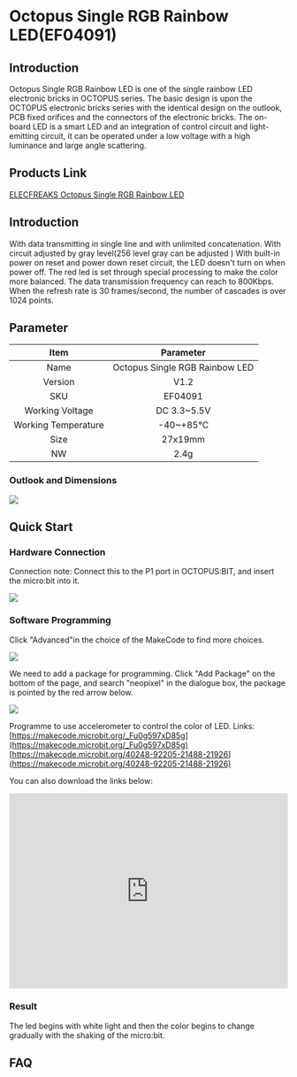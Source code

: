 ﻿# Octopus Single RGB Rainbow LED(EF04091)

## Introduction

Octopus Single RGB Rainbow LED is one of the single rainbow LED electronic bricks in OCTOPUS series. The basic design is upon the OCTOPUS electronic bricks series with the identical design on the outlook, PCB fixed orifices and the connectors of the electronic bricks. The on-board LED is a smart LED and an integration of control circuit and light-emitting circuit, it can be operated under a low voltage with a high luminance and large angle scattering.

## Products Link

[ELECFREAKS Octopus Single RGB Rainbow LED](https://shop.elecfreaks.com/products/elecfreaks-octopus-single-rgb-rainbow-led?_pos=1&_sid=aad811326&_ss=r)


## Introduction


 With data transmitting in single line and with unlimited concatenation.
 With circuit adjusted by gray level(256 level gray can be adjusted )
 With built-in power on reset and power down reset circuit, the LED doesn't turn on when power off.
 The red led is set through special processing to make the color more balanced.
 The data transmission frequency can reach to 800Kbps. When the refresh rate is 30 frames/second, the number of cascades is over 1024 points.

## Parameter


Item | Parameter 
:-: | :-: 
Name|Octopus Single RGB Rainbow LED
Version|V1.2
SKU|EF04091
Working Voltage|DC 3.3~5.5V
Working Temperature|-40~+85℃
Size|27x19mm
NW|2.4g

### Outlook and Dimensions

![](https://wiki-media-ef.oss-cn-hongkong.aliyuncs.com/i18n/en/docusaurus-plugin-content-docs/current/microbit/sensor/octopus-sensors/images/output/images/w5nulIo.png)

## Quick Start

### Hardware Connection

Connection note: Connect this to the P1 port in OCTOPUS:BIT, and insert the micro:bit into it.

![](https://wiki-media-ef.oss-cn-hongkong.aliyuncs.com/i18n/en/docusaurus-plugin-content-docs/current/microbit/sensor/octopus-sensors/images/output/images/AGdJhsV.png)

### Software Programming
Click "Advanced"in the choice of the MakeCode to find more choices.

![](https://wiki-media-ef.oss-cn-hongkong.aliyuncs.com/i18n/en/docusaurus-plugin-content-docs/current/microbit/sensor/octopus-sensors/images/output/images/LjMR5IU.png)

We need to add a package for programming. Click "Add Package" on the bottom of the page, and search "neopixel" in the dialogue box, the package is pointed by the red arrow below.

![](https://wiki-media-ef.oss-cn-hongkong.aliyuncs.com/i18n/en/docusaurus-plugin-content-docs/current/microbit/sensor/octopus-sensors/images/output/images/meteyoR.png)

Programme to use accelerometer to control the color of LED. 
Links: [https://makecode.microbit.org/_Fu0g597xD85g](https://makecode.microbit.org/_Fu0g597xD85g) [https://makecode.microbit.org/40248-92205-21488-21926](https://makecode.microbit.org/40248-92205-21488-21926)

You can also download the links below:
<div style="position:relative;height:0;padding-bottom:70%;overflow:hidden;"><iframe style="position:absolute;top:0;left:0;width:100%;height:100%;" src="https://makecode.microbit.org/#pub:40248-92205-21488-21926" frameborder="0" sandbox="allow-popups allow-forms allow-scripts allow-same-origin"></iframe></div>

### Result

The led begins with white light and then the color begins to change gradually with the shaking of the micro:bit.

## FAQ


